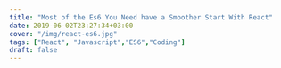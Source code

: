 ```yaml
---
title: "Most of the Es6 You Need have a Smoother Start With React"
date: 2019-06-02T23:27:34+03:00
cover: "/img/react-es6.jpg"
tags: ["React", "Javascript","ES6","Coding"]
draft: false
---
```


